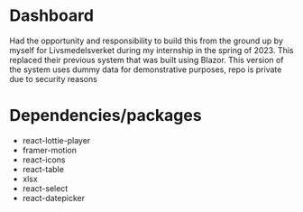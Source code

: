 # Dashboard

Had the opportunity and responsibility to build this from the ground up by myself for Livsmedelsverket during my internship in the spring of 2023. This replaced their previous system that was built using Blazor. 
This version of the system uses dummy data for demonstrative purposes, repo is private due to security reasons

# Dependencies/packages
- react-lottie-player
- framer-motion
- react-icons
- react-table
- xlsx
- react-select
- react-datepicker


